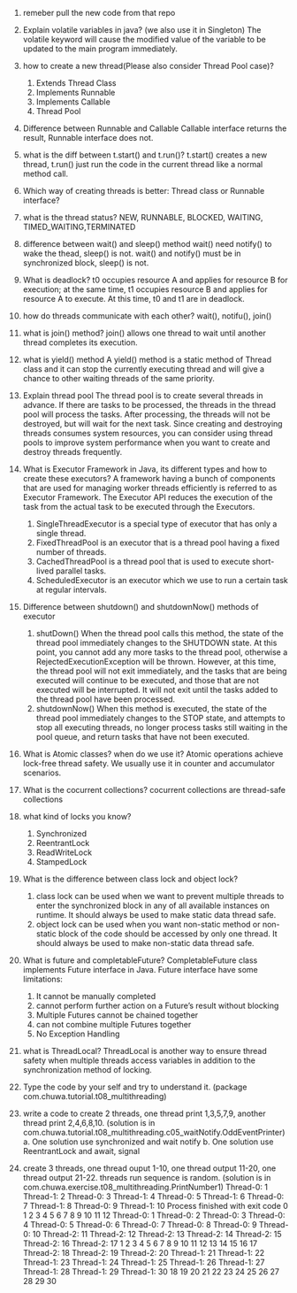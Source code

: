 1.  remeber pull the new code from that repo
2.  Explain volatile variables in java? (we also use it in Singleton)
    The volatile keyword will cause the modified value of the variable to be updated to the main program immediately.

3.  how to create a new thread(Please also consider Thread Pool case)?
    1. Extends Thread Class
    2. Implements Runnable
    3. Implements Callable
    4. Thread Pool

4.  Difference between Runnable and Callable
    Callable interface returns the result, Runnable interface does not.

5.  what is the diff between t.start() and t.run()?
    t.start() creates a new thread, t.run() just run the code in the current thread like a normal method call.

6.  Which way of creating threads is better: Thread class or Runnable interface?


7. what is the thread status?
    NEW, RUNNABLE, BLOCKED, WAITING, TIMED_WAITING,TERMINATED

8.  difference between wait() and sleep() method
    wait() need notify() to wake the thead, sleep() is not.
    wait() and notify() must be in synchronized block, sleep() is not.

9.  What is deadlock?
    t0 occupies resource A and applies for resource B for execution; at the same time, t1 occupies resource B and applies for resource A to execute. At this time, t0 and t1 are in deadlock.

10. how do threads communicate with each other?
    wait(), notifu(), join()

11. what is join() method?
    join() allows one thread to wait until another thread completes its execution. 

12. what is yield() method
    A yield() method is a static method of Thread class and it can stop the currently executing thread and will give a chance to other waiting threads of the same priority.

13. Explain thread pool
    The thread pool is to create several threads in advance. If there are tasks to be processed, the threads in the thread pool will process the tasks. After processing, the threads will not be destroyed, but will wait for the next task. Since creating and destroying threads consumes system resources, you can consider using thread pools to improve system performance when you want to create and destroy threads frequently.

14. What is Executor Framework in Java, its different types and how to create these 
executors?
    A framework having a bunch of components that are used for managing worker threads efficiently is referred to as Executor Framework. The Executor API reduces the execution of the task from the actual task to be executed through the Executors.
    1. SingleThreadExecutor is a special type of executor that has only a single thread.
    2. FixedThreadPool is an executor that is a thread pool having a fixed number of threads.
    3. CachedThreadPool is a thread pool that is used to execute short-lived parallel tasks. 
    4. ScheduledExecutor is an executor which we use to run a certain task at regular intervals.

15. Difference between shutdown() and shutdownNow() methods of executor
    1. shutDown()
         When the thread pool calls this method, the state of the thread pool immediately changes to the SHUTDOWN state. At this point, you cannot add any more tasks to the thread pool, otherwise a RejectedExecutionException will be thrown. However, at this time, the thread pool will not exit immediately, and the tasks that are being executed will continue to be executed, and those that are not executed will be interrupted. It will not exit until the tasks added to the thread pool have been processed.
    2. shutdownNow()
        When this method is executed, the state of the thread pool immediately changes to the STOP state, and attempts to stop all executing threads, no longer process tasks still waiting in the pool queue, and return tasks that have not been executed.

16. What is Atomic classes? when do we use it?
    Atomic operations achieve lock-free thread safety. We usually use it in counter and accumulator scenarios.

17. What is the cocurrent collections?
    cocurrent collections are thread-safe collections

18. what kind of locks you know? 
    1. Synchronized
    2. ReentrantLock
    3. ReadWriteLock
    4. StampedLock

19. What is the difference between class lock and object lock?
    1. class lock can be used when we want to prevent multiple threads to enter the synchronized block in any of all available instances on runtime. It should always be used to make static data thread safe. 
    2. object lock can be used when you want non-static method or non-static block of the code should be accessed by only one thread. It should always be used to make non-static data thread safe. 

20. What is future and completableFuture?
    CompletableFuture<T> class implements Future<T> interface in Java.
    Future<T> interface have some limitations:
    1. It cannot be manually completed
    2. cannot perform further action on a Future’s result without blocking
    3. Multiple Futures cannot be chained together
    4. can not combine multiple Futures together
    5. No Exception Handling

21. what is ThreadLocal?
    ThreadLocal is another way to ensure thread safety when multiple threads access variables in addition to the synchronization method of locking.
    
22. Type the code by your self and try to understand it. (package 
com.chuwa.tutorial.t08_multithreading)
23. write a code to create 2 threads, one thread print 1,3,5,7,9, another thread print 
2,4,6,8,10. (solution is in 
com.chuwa.tutorial.t08_multithreading.c05_waitNotify.OddEventPrinter)
a. One solution use synchronized and wait notify 
b. One solution use ReentrantLock and await, signal
24. create 3 threads, one thread ouput 1-10, one thread output 11-20, one thread 
output 21-22. threads run sequence is random. (solution is in 
com.chuwa.exercise.t08_multithreading.PrintNumber1)
Thread-0: 1
Thread-1: 2
Thread-0: 3
Thread-1: 4
Thread-0: 5
Thread-1: 6
Thread-0: 7
Thread-1: 8
Thread-0: 9
Thread-1: 10
Process finished with exit code 0
1
2
3
4
5
6
7
8
9
10
11
12
Thread-0: 1
Thread-0: 2
Thread-0: 3
Thread-0: 4
Thread-0: 5
Thread-0: 6
Thread-0: 7
Thread-0: 8
Thread-0: 9
Thread-0: 10
Thread-2: 11
Thread-2: 12
Thread-2: 13
Thread-2: 14
Thread-2: 15
Thread-2: 16
Thread-2: 17
1
2
3
4
5
6
7
8
9
10
11
12
13
14
15
16
17
Thread-2: 18
Thread-2: 19
Thread-2: 20
Thread-1: 21
Thread-1: 22
Thread-1: 23
Thread-1: 24
Thread-1: 25
Thread-1: 26
Thread-1: 27
Thread-1: 28
Thread-1: 29
Thread-1: 30
18
19
20
21
22
23
24
25
26
27
28
29
30